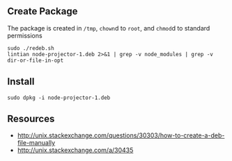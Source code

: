## Create Package

The package is created in `/tmp`,  `chown`d to `root`, and `chmod`d to standard permissions

    sudo ./redeb.sh
    lintian node-projector-1.deb 2>&1 | grep -v node_modules | grep -v dir-or-file-in-opt

## Install

    sudo dpkg -i node-projector-1.deb

## Resources

  * http://unix.stackexchange.com/questions/30303/how-to-create-a-deb-file-manually
  * http://unix.stackexchange.com/a/30435
